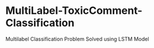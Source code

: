 # MultiLabel-ToxicComment-Classification
 Multilabel Classification Problem Solved using LSTM Model
